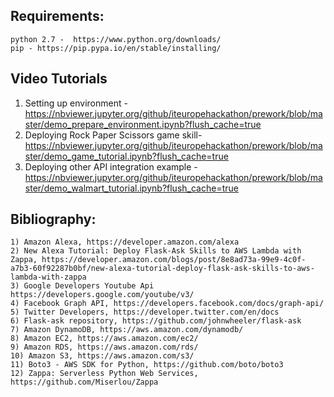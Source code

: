 ## Requirements:
    python 2.7 -  https://www.python.org/downloads/
    pip - https://pip.pypa.io/en/stable/installing/

## Video Tutorials
  1)   Setting up environment - https://nbviewer.jupyter.org/github/iteuropehackathon/prework/blob/master/demo_prepare_environment.ipynb?flush_cache=true
  2) Deploying Rock Paper Scissors game skill-  https://nbviewer.jupyter.org/github/iteuropehackathon/prework/blob/master/demo_game_tutorial.ipynb?flush_cache=true
  3) Deploying other API integration example - https://nbviewer.jupyter.org/github/iteuropehackathon/prework/blob/master/demo_walmart_tutorial.ipynb?flush_cache=true

## Bibliography:

    1) Amazon Alexa, https://developer.amazon.com/alexa
    2) New Alexa Tutorial: Deploy Flask-Ask Skills to AWS Lambda with Zappa, https://developer.amazon.com/blogs/post/8e8ad73a-99e9-4c0f-a7b3-60f92287b0bf/new-alexa-tutorial-deploy-flask-ask-skills-to-aws-lambda-with-zappa
    3) Google Developers Youtube Api https://developers.google.com/youtube/v3/
    4) Facebook Graph API, https://developers.facebook.com/docs/graph-api/
    5) Twitter Developers, https://developer.twitter.com/en/docs
    6) Flask-ask repository, https://github.com/johnwheeler/flask-ask
    7) Amazon DynamoDB, https://aws.amazon.com/dynamodb/
    8) Amazon EC2, https://aws.amazon.com/ec2/
    9) Amazon RDS, https://aws.amazon.com/rds/
    10) Amazon S3, https://aws.amazon.com/s3/
    11) Boto3 - AWS SDK for Python, https://github.com/boto/boto3
    12) Zappa: Serverless Python Web Services, https://github.com/Miserlou/Zappa
